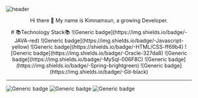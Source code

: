
![header](https://capsule-render.vercel.app/api?type=wave&color=auto&height=300&section=header&text=kimnamsun();&fontSize=90)


<p align='center'>
Hi there 👋    
My name is Kimnamsun, a growing Developer.
</p>


<p align='center'>
# 📚Technology Stack📚  
![Generic badge](https://img.shields.io/badge/-JAVA-red) ![Generic badge](https://img.shields.io/badge/-Javascript-yellow) ![Generic badge](https://shields.io/badge/-HTML/CSS-ff69b4)   
![Generic badge](https://img.shields.io/badge/-Oracle-327da8) ![Generic badge](https://img.shields.io/badge/-MySql-006F8C) ![Generic badge](https://img.shields.io/badge/-Spring-brightgreen)  ![Generic badge](https://img.shields.io/badge/-Git-black)   

---

![Generic badge](https://img.shields.io/badge/Tech%20Blog-11B48A?style=flat-square&logo=Vimeo&logoColor=white&link=https://velog.io/@nsunny0908) ![Generic badge](https://img.shields.io/badge/GitHub%20Blog-181717?style=flat-square&logo=GitHub&logoColor=white&link=http://kimnamsun.github.io/) ![Generic badge](https://img.shields.io/badge/portfolio-6E519D?style=flat-square&logo=Notion&logoColor=white&link=https://www.notion.so/namsun-Kim-3e32988d63aa4845b131edb4fd522b6a)
</p>
